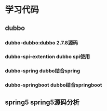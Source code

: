 # 学习代码
## dubbo
### dubbo-dubbo:dubbo 2.7.8源码
### dubbo-spi-extention dubbo spi使用
### dubbo-spring dubbo结合spring
### dubbo-springboot dubbo结合springboot
## spring5 spring5源码分析
